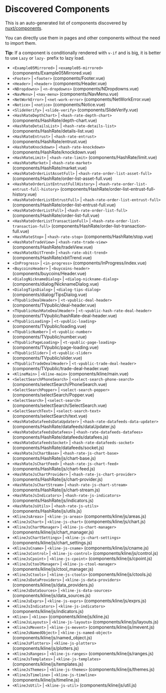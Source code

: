 # Discovered Components

This is an auto-generated list of components discovered by [nuxt/components](https://github.com/nuxt/components).

You can directly use them in pages and other components without the need to import them.

**Tip:** If a component is conditionally rendered with `v-if` and is big, it is better to use `Lazy` or `lazy-` prefix to lazy load.

- `<Example05Mirrored>` | `<example05-mirrored>` (components/Example05Mirrored.vue)
- `<Footer>` | `<footer>` (components/Footer.vue)
- `<Header>` | `<header>` (components/Header.vue)
- `<NDropdowns>` | `<n-dropdowns>` (components/NDropdowns.vue)
- `<NavMenu>` | `<nav-menu>` (components/NavMenu.vue)
- `<NetWorkError>` | `<net-work-error>` (components/NetWorkError.vue)
- `<Notice>` | `<notice>` (components/Notice.vue)
- `<SlideVerify>` | `<slide-verify>` (components/SlideVerify.vue)
- `<HashRateDepthChart>` | `<hash-rate-depth-chart>` (components/HashRate/depth-chart.vue)
- `<HashRateDetailsList>` | `<hash-rate-details-list>` (components/HashRate/details-list.vue)
- `<HashRateEntrust>` | `<hash-rate-entrust>` (components/HashRate/entrust.vue)
- `<HashRateKnockdown>` | `<hash-rate-knockdown>` (components/HashRate/knockdown.vue)
- `<HashRateLimit>` | `<hash-rate-limit>` (components/HashRate/limit.vue)
- `<HashRateMarket>` | `<hash-rate-market>` (components/HashRate/market.vue)
- `<HashRateOrderListAssetFull>` | `<hash-rate-order-list-asset-full>` (components/HashRate/order-list-asset-full.vue)
- `<HashRateOrderListEntrustFullHistory>` | `<hash-rate-order-list-entrust-full-history>` (components/HashRate/order-list-entrust-full-history.vue)
- `<HashRateOrderListEntrustFull>` | `<hash-rate-order-list-entrust-full>` (components/HashRate/order-list-entrust-full.vue)
- `<HashRateOrderListFull>` | `<hash-rate-order-list-full>` (components/HashRate/order-list-full.vue)
- `<HashRateOrderListTransactionFull>` | `<hash-rate-order-list-transaction-full>` (components/HashRate/order-list-transaction-full.vue)
- `<HashRateStop>` | `<hash-rate-stop>` (components/HashRate/stop.vue)
- `<HashRateTradeView>` | `<hash-rate-trade-view>` (components/HashRate/tradeView.vue)
- `<HashRateXbitTrend>` | `<hash-rate-xbit-trend>` (components/HashRate/xbitTrend.vue)
- `<InProgress>` | `<in-progress>` (components/InProgress/index.vue)
- `<BuycoinsHeader>` | `<buycoins-header>` (components/buycoins/Header.vue)
- `<DialogNicknameDialog>` | `<dialog-nickname-dialog>` (components/dialog/NicknameDialog.vue)
- `<DialogTipsDialog>` | `<dialog-tips-dialog>` (components/dialog/TipsDialog.vue)
- `<TVpublicDealHeader>` | `<t-vpublic-deal-header>` (components/TVpublic/deal-header.vue)
- `<TVpublicHashRateDealHeader>` | `<t-vpublic-hash-rate-deal-header>` (components/TVpublic/hashRate-deal-header.vue)
- `<TVpublicLoading>` | `<t-vpublic-loading>` (components/TVpublic/loading.vue)
- `<TVpublicNumber>` | `<t-vpublic-number>` (components/TVpublic/number.vue)
- `<TVpublicPageLoading>` | `<t-vpublic-page-loading>` (components/TVpublic/page-loading.vue)
- `<TVpublicSlider>` | `<t-vpublic-slider>` (components/TVpublic/slider.vue)
- `<TVpublicTradeDealHeader>` | `<t-vpublic-trade-deal-header>` (components/TVpublic/trade-deal-header.vue)
- `<KlineMain>` | `<kline-main>` (components/kline/main.vue)
- `<SelectSearchPhoneSearch>` | `<select-search-phone-search>` (components/selectSearch/PhoneSearch.vue)
- `<SelectSearchPopper>` | `<select-search-popper>` (components/selectSearch/Popper.vue)
- `<SelectSearch>` | `<select-search>` (components/selectSearch/SelectSearch.vue)
- `<SelectSearchText>` | `<select-search-text>` (components/selectSearch/text.vue)
- `<HashRateDatafeedsDataUpdater>` | `<hash-rate-datafeeds-data-updater>` (components/HashRate/datafeeds/dataUpdater.js)
- `<HashRateDatafeedsDatafees>` | `<hash-rate-datafeeds-datafees>` (components/HashRate/datafeeds/datafees.js)
- `<HashRateDatafeedsSocket>` | `<hash-rate-datafeeds-socket>` (components/HashRate/datafeeds/socket.js)
- `<HashRateJsChartBase>` | `<hash-rate-js-chart-base>` (components/HashRate/js/chart-base.js)
- `<HashRateJsChartFeed>` | `<hash-rate-js-chart-feed>` (components/HashRate/js/chart-feed.js)
- `<HashRateJsChartProvider>` | `<hash-rate-js-chart-provider>` (components/HashRate/js/chart-provider.js)
- `<HashRateJsChartStream>` | `<hash-rate-js-chart-stream>` (components/HashRate/js/chart-stream.js)
- `<HashRateJsIndicators>` | `<hash-rate-js-indicators>` (components/HashRate/js/indicators.js)
- `<HashRateJsUtils>` | `<hash-rate-js-utils>` (components/HashRate/js/utils.js)
- `<KlineJsAreas>` | `<kline-js-areas>` (components/kline/js/areas.js)
- `<KlineJsChart>` | `<kline-js-chart>` (components/kline/js/chart.js)
- `<KlineJsChartManager>` | `<kline-js-chart-manager>` (components/kline/js/chart_manager.js)
- `<KlineJsChartSettings>` | `<kline-js-chart-settings>` (components/kline/js/chart_settings.js)
- `<KlineJsCname>` | `<kline-js-cname>` (components/kline/js/cname.js)
- `<KlineJsControl>` | `<kline-js-control>` (components/kline/js/control.js)
- `<KlineJsCpoint>` | `<kline-js-cpoint>` (components/kline/js/cpoint.js)
- `<KlineJsCtoolManager>` | `<kline-js-ctool-manager>` (components/kline/js/ctool_manager.js)
- `<KlineJsCtools>` | `<kline-js-ctools>` (components/kline/js/ctools.js)
- `<KlineJsDataProviders>` | `<kline-js-data-providers>` (components/kline/js/data_providers.js)
- `<KlineJsDataSources>` | `<kline-js-data-sources>` (components/kline/js/data_sources.js)
- `<KlineJsExprs>` | `<kline-js-exprs>` (components/kline/js/exprs.js)
- `<KlineJsIndicators>` | `<kline-js-indicators>` (components/kline/js/indicators.js)
- `<Kline>` | `<kline>` (components/kline/js/kline.js)
- `<KlineJsLayouts>` | `<kline-js-layouts>` (components/kline/js/layouts.js)
- `<KlineJsMevent>` | `<kline-js-mevent>` (components/kline/js/mevent.js)
- `<KlineJsNamedObject>` | `<kline-js-named-object>` (components/kline/js/named_object.js)
- `<KlineJsPlotters>` | `<kline-js-plotters>` (components/kline/js/plotters.js)
- `<KlineJsRanges>` | `<kline-js-ranges>` (components/kline/js/ranges.js)
- `<KlineJsTemplates>` | `<kline-js-templates>` (components/kline/js/templates.js)
- `<KlineJsThemes>` | `<kline-js-themes>` (components/kline/js/themes.js)
- `<KlineJsTimeline>` | `<kline-js-timeline>` (components/kline/js/timeline.js)
- `<KlineJsUtil>` | `<kline-js-util>` (components/kline/js/util.js)
